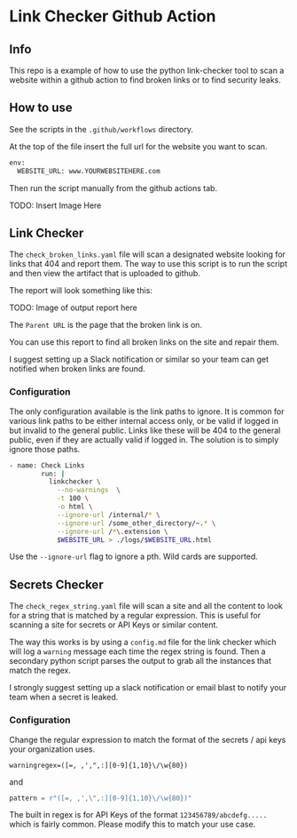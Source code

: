 # Link Checker Github Action

## Info
This repo is a example of how to use the python link-checker tool to scan a website within a github action to find broken links or to find security leaks. 

## How to use
See the scripts in the `.github/workflows` directory. 

At the top of the file insert the full url for the website you want to scan. 

```sh
env:
  WEBSITE_URL: www.YOURWEBSITEHERE.com
```

Then run the script manually from the github actions tab.

TODO: Insert Image Here

## Link Checker
The `check_broken_links.yaml` file will scan a designated website looking for links that 404 and report them. The way to use this script is to run the script and then view the artifact that is uploaded to github.

The report will look something like this: 

TODO: Image of output report here

The `Parent URL` is the page that the broken link is on. 

You can use this report to find all broken links on the site and repair them. 

I suggest setting up a Slack notification or similar so your team can get notified when broken links are found. 

### Configuration

The only configuration available is the link paths to ignore. It is common for various link paths to be either internal access only, or be valid if logged in but invalid to the general public. Links like these will be 404 to the general public, even if they are actually valid if logged in. The solution is to simply ignore those paths. 

```sh
- name: Check Links
        run: |
          linkchecker \
            --no-warnings  \
            -t 100 \
            -o html \
            --ignore-url /internal/* \
            --ignore-url /some_other_directory/~.* \
            --ignore-url /*\.extension \
            $WEBSITE_URL > ./logs/$WEBSITE_URL.html
```

Use the `--ignore-url` flag to ignore a pth. Wild cards are supported. 


## Secrets Checker

The `check_regex_string.yaml` file will scan a site and all the  content to look for a string that is matched by a regular expression. This is useful for scanning a site for secrets or API Keys or similar content. 

The way this works is by using a `config.md` file for the link checker which will log a `warning` message each time the regex string is found. Then a secondary python script parses the output to grab all the instances that match the regex. 

I strongly suggest setting up a slack notification or email blast to notify your team when a secret is leaked. 


### Configuration

Change the regular expression to match the format of the secrets / api keys your organization uses. 

```regex
warningregex=([=, ,',",:][0-9]{1,10}\/\w{80})
```
and
```python
pattern = r"([=, ,',\",:][0-9]{1,10}\/\w{80})"
````

The built in regex is for API Keys of the format `123456789/abcdefg.....` which is fairly common. Please modify this to match your use case. 